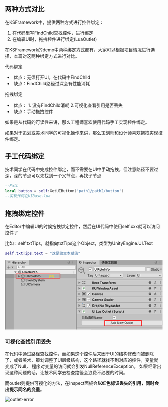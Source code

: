 ## 两种方式对比

在KSFramework中，提供两种方式进行控件绑定：

   1. 在代码里写FindChild查找控件，进行绑定
   2. 在编辑UI时，拖拽控件进行绑定(LuaOutlet)

在KSFramework的demo中两种绑定方式都有，大家可以根据项目情况进行选择，本篇对这两种绑定方式进行对比。

代码绑定

- ​	 优点：无须打开UI，在代码中FindChild
- ​	缺点：FindChild路径过深会有性能消耗

拖拽绑定

- ​	优点： 1. 没有FindChild消耗  2.可视化查看引用是否丢失
- ​	缺点：手动拖拽控件

如果是从代码的可读性来讲，那么工程师喜欢使用代码手工实现控件绑定。

如果对于策划或美术同学的可视化操作来讲，那么策划师和设计师喜欢拖拽实现控件绑定。

## 手工代码绑定

技术同学在代码中完成控件绑定，而不需要在UI中手动拖拽，但注意路径不要过深，深的节点可以先找到一个父节点，再找子节点

```lua
--Path
local button = self:GetUIButton('path1/path2/button')
--实现代码在UIBase.lua
```



##  拖拽绑定控件

在Editor中编辑UI的时候拖拽绑定控件，然后在UI代码中使用self.xxx就可以访问控件了

比如：self.txtTips，就指向txtTips这个Object，类型为UnityEngine.UI.Text

```lua
self.txtTips.text = "这是给文本赋值"
```



![](../images/ui/luaoutlet.png)



### 可视化查找引用丢失

在代码中通过路径查找控件，而如果这个控件后来因于UI的结构修改而被删除了，或者美术、策划调整了UI层级结构，这个路径就找不到对应的控件，变量就变成了Null， 程序对变量的访问就会引发NullReferenceException。 如果经常出现这种问题的话，让技术同学去检查路径会浪费不必要的时间。

而outlet则提供可视化的方法，在Inspect面板会**以红色标识丢失的引用，同时会出提示同名的变量**。

![outlet-error](../images/ui/outlet-error.png)
